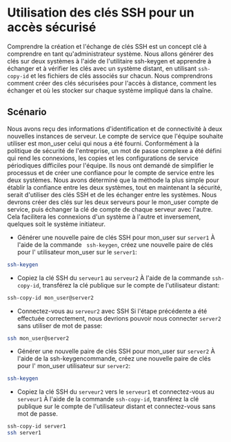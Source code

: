 # Utilisation des clés SSH pour un accès sécurisé

Comprendre la création et l'échange de clés SSH est un concept clé à comprendre en tant qu'administrateur système.
Nous allons générer des clés sur deux systèmes à l'aide de l'utilitaire ssh-keygen et apprendre à échanger et à vérifier les clés avec un système distant, en utilisant `ssh-copy-id` et les fichiers de clés associés sur chacun.
Nous comprendrons comment créer des clés sécurisées pour l'accès à distance, comment les échanger et où les stocker sur chaque système impliqué dans la chaîne.

## Scénario
Nous avons reçu des informations d'identification et de connectivité à deux nouvelles instances de serveur.
Le compte de service que l'équipe souhaite utiliser est mon_user celui qui nous a été fourni.
Conformément à la politique de sécurité de l'entreprise, un mot de passe complexe a été défini qui rend les connexions, les copies et les configurations de service périodiques difficiles pour l'équipe.
Ils nous ont demandé de simplifier le processus et de créer une confiance pour le compte de service entre les deux systèmes.
Nous avons déterminé que la méthode la plus simple pour établir la confiance entre les deux systèmes, tout en maintenant la sécurité, serait d'utiliser des clés SSH et de les échanger entre les systèmes.
Nous devrons créer des clés sur les deux serveurs pour le mon_user compte de service, puis échanger la clé de compte de chaque serveur avec l'autre.
Cela facilitera les connexions d'un système à l'autre et inversement, quelques soit le système initiateur.


- Générer une nouvelle paire de clés SSH pour mon_user sur `server1`
À l'aide de la commande ` ssh-keygen`, créez une nouvelle paire de clés pour l' utilisateur mon_user sur le `server1`:

```bash
ssh-keygen
```

- Copiez la clé SSH du `serveur1` au `serveur2`
À l'aide de la commande `ssh-copy-id`, transférez la clé publique sur le compte de l'utilisateur distant:

```bash
ssh-copy-id mon_user@server2
```

- Connectez-vous au `serveur2` avec SSH
Si l'étape précédente a été effectuée correctement, nous devrions pouvoir nous connecter `server2` sans utiliser de mot de passe:

```bash
ssh mon_user@server2
```

- Générer une nouvelle paire de clés SSH pour mon_user sur `server2`
À l'aide de la ssh-keygencommande, créez une nouvelle paire de clés pour l' mon_user utilisateur sur `server2`:

```bash
ssh-keygen 
```

- Copiez la clé SSH du `serveur2` vers le `serveur1` et connectez-vous au `serveur1`
À l'aide de la commande `ssh-copy-id`, transférez la clé publique sur le compte de l'utilisateur distant et connectez-vous sans mot de passe.

```bash
ssh-copy-id server1
ssh server1
```
